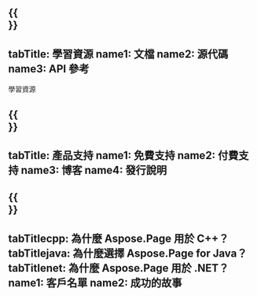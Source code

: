 ﻿---
translation: true
deploy: false
---

{{<section learningresources>}}
---
tabTitle: 學習資源
name1: 文檔
name2: 源代碼
name3: API 參考
---

學習資源

{{<section support>}}
---
tabTitle: 產品支持
name1: 免費支持
name2: 付費支持
name3: 博客
name4: 發行說明
---

{{<section why>}}
---
tabTitlecpp: 為什麼 Aspose.Page 用於 C++？
tabTitlejava: 為什麼選擇 Aspose.Page for Java？
tabTitlenet: 為什麼 Aspose.Page 用於 .NET？
name1: 客戶名單
name2: 成功的故事
---